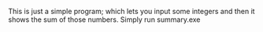 This is just a simple program; which lets you input some integers and then it shows the sum of those numbers.
Simply run summary.exe

